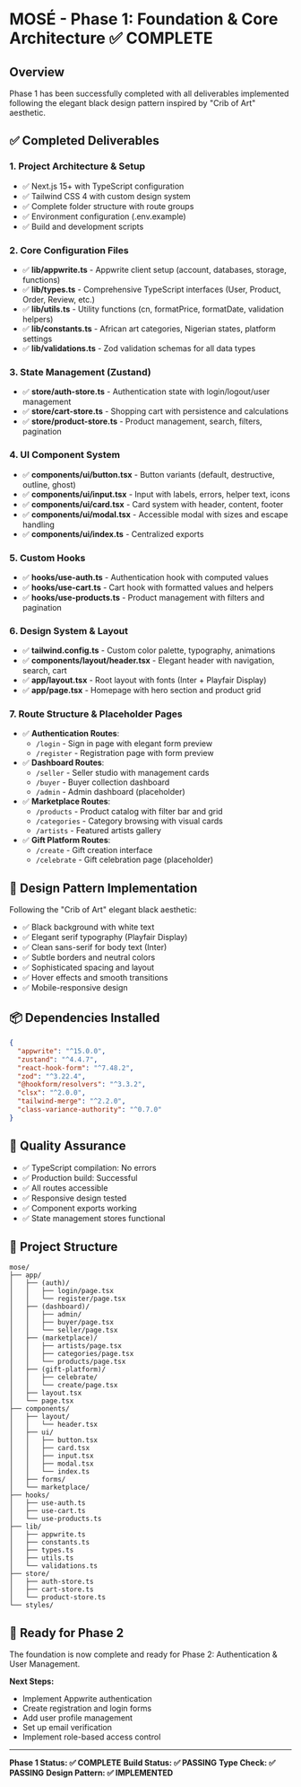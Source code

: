 # MOSÉ - Phase 1: Foundation & Core Architecture ✅ COMPLETE

## Overview
Phase 1 has been successfully completed with all deliverables implemented following the elegant black design pattern inspired by "Crib of Art" aesthetic.

## ✅ Completed Deliverables

### 1. Project Architecture & Setup
- ✅ Next.js 15+ with TypeScript configuration
- ✅ Tailwind CSS 4 with custom design system
- ✅ Complete folder structure with route groups
- ✅ Environment configuration (.env.example)
- ✅ Build and development scripts

### 2. Core Configuration Files
- ✅ **lib/appwrite.ts** - Appwrite client setup (account, databases, storage, functions)
- ✅ **lib/types.ts** - Comprehensive TypeScript interfaces (User, Product, Order, Review, etc.)
- ✅ **lib/utils.ts** - Utility functions (cn, formatPrice, formatDate, validation helpers)
- ✅ **lib/constants.ts** - African art categories, Nigerian states, platform settings
- ✅ **lib/validations.ts** - Zod validation schemas for all data types

### 3. State Management (Zustand)
- ✅ **store/auth-store.ts** - Authentication state with login/logout/user management
- ✅ **store/cart-store.ts** - Shopping cart with persistence and calculations
- ✅ **store/product-store.ts** - Product management, search, filters, pagination

### 4. UI Component System
- ✅ **components/ui/button.tsx** - Button variants (default, destructive, outline, ghost)
- ✅ **components/ui/input.tsx** - Input with labels, errors, helper text, icons
- ✅ **components/ui/card.tsx** - Card system with header, content, footer
- ✅ **components/ui/modal.tsx** - Accessible modal with sizes and escape handling
- ✅ **components/ui/index.ts** - Centralized exports

### 5. Custom Hooks
- ✅ **hooks/use-auth.ts** - Authentication hook with computed values
- ✅ **hooks/use-cart.ts** - Cart hook with formatted values and helpers
- ✅ **hooks/use-products.ts** - Product management with filters and pagination

### 6. Design System & Layout
- ✅ **tailwind.config.ts** - Custom color palette, typography, animations
- ✅ **components/layout/header.tsx** - Elegant header with navigation, search, cart
- ✅ **app/layout.tsx** - Root layout with fonts (Inter + Playfair Display)
- ✅ **app/page.tsx** - Homepage with hero section and product grid

### 7. Route Structure & Placeholder Pages
- ✅ **Authentication Routes**:
  - `/login` - Sign in page with elegant form preview
  - `/register` - Registration page with form preview
- ✅ **Dashboard Routes**:
  - `/seller` - Seller studio with management cards
  - `/buyer` - Buyer collection dashboard
  - `/admin` - Admin dashboard (placeholder)
- ✅ **Marketplace Routes**:
  - `/products` - Product catalog with filter bar and grid
  - `/categories` - Category browsing with visual cards
  - `/artists` - Featured artists gallery
- ✅ **Gift Platform Routes**:
  - `/create` - Gift creation interface
  - `/celebrate` - Gift celebration page (placeholder)

## 🎨 Design Pattern Implementation
Following the "Crib of Art" elegant black aesthetic:
- ✅ Black background with white text
- ✅ Elegant serif typography (Playfair Display)
- ✅ Clean sans-serif for body text (Inter)
- ✅ Subtle borders and neutral colors
- ✅ Sophisticated spacing and layout
- ✅ Hover effects and smooth transitions
- ✅ Mobile-responsive design

## 📦 Dependencies Installed
```json
{
  "appwrite": "^15.0.0",
  "zustand": "^4.4.7", 
  "react-hook-form": "^7.48.2",
  "zod": "^3.22.4",
  "@hookform/resolvers": "^3.3.2",
  "clsx": "^2.0.0",
  "tailwind-merge": "^2.2.0",
  "class-variance-authority": "^0.7.0"
}
```

## 🧪 Quality Assurance
- ✅ TypeScript compilation: No errors
- ✅ Production build: Successful
- ✅ All routes accessible
- ✅ Responsive design tested
- ✅ Component exports working
- ✅ State management stores functional

## 📁 Project Structure
```
mose/
├── app/
│   ├── (auth)/
│   │   ├── login/page.tsx
│   │   └── register/page.tsx
│   ├── (dashboard)/
│   │   ├── admin/
│   │   ├── buyer/page.tsx
│   │   └── seller/page.tsx
│   ├── (marketplace)/
│   │   ├── artists/page.tsx
│   │   ├── categories/page.tsx
│   │   └── products/page.tsx
│   ├── (gift-platform)/
│   │   ├── celebrate/
│   │   └── create/page.tsx
│   ├── layout.tsx
│   └── page.tsx
├── components/
│   ├── layout/
│   │   └── header.tsx
│   ├── ui/
│   │   ├── button.tsx
│   │   ├── card.tsx
│   │   ├── input.tsx
│   │   ├── modal.tsx
│   │   └── index.ts
│   ├── forms/
│   └── marketplace/
├── hooks/
│   ├── use-auth.ts
│   ├── use-cart.ts
│   └── use-products.ts
├── lib/
│   ├── appwrite.ts
│   ├── constants.ts
│   ├── types.ts
│   ├── utils.ts
│   └── validations.ts
├── store/
│   ├── auth-store.ts
│   ├── cart-store.ts
│   └── product-store.ts
└── styles/
```

## 🚀 Ready for Phase 2
The foundation is now complete and ready for Phase 2: Authentication & User Management.

**Next Steps:**
- Implement Appwrite authentication
- Create registration and login forms
- Add user profile management
- Set up email verification
- Implement role-based access control

---

**Phase 1 Status: ✅ COMPLETE**
**Build Status: ✅ PASSING**
**Type Check: ✅ PASSING**
**Design Pattern: ✅ IMPLEMENTED** 